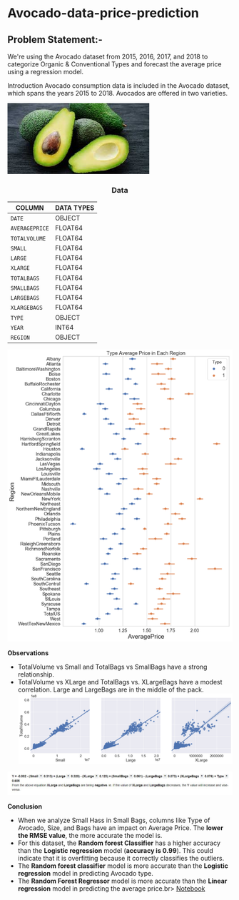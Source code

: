 # Avocado-data-price-prediction

## Problem Statement:-
We're using the Avocado dataset from 2015, 2016, 2017, and 2018 to categorize Organic & Conventional Types and forecast the average price using a regression model.

Introduction
Avocado consumption data is included in the Avocado dataset, which spans the years 2015 to 2018. Avocados are offered in two varieties.


![avocado.jpg](image/avocado.jpg)


### <center>Data
| COLUMN | DATA TYPES |
| --- | --- |
| `DATE`            |   OBJECT |
| `AVERAGEPRICE`    |   FLOAT64 | 
| `TOTALVOLUME`     |   FLOAT64 |
| `SMALL`           |   FLOAT64 |
| `LARGE`           |   FLOAT64 |
| `XLARGE`          |   FLOAT64 |
| `TOTALBAGS`       |   FLOAT64 |
| `SMALLBAGS`       |   FLOAT64 |
| `LARGEBAGS`       |   FLOAT64 |
| `XLARGEBAGS`      |   FLOAT64 |
| `TYPE`            |   OBJECT |
| `YEAR`            |   INT64 |
| `REGION`	         |   OBJECT |

![Averageprice1.png](image/Averageprice1.png)

<b>Observations</b><br>
* TotalVolume vs Small and TotalBags vs SmallBags have a strong relationship. 
* TotalVolume vs XLarge and TotalBags vs. XLargeBags have a modest correlation. Large and LargeBags are in the middle of the pack.
![3.png](image/3.png)

![7.JPG](image/7.JPG)

<b>Conclusion</b><br>
* When we analyze Small Hass in Small Bags, columns like Type of Avocado, Size, and Bags have an impact on Average Price. The __lower the RMSE value__, the more accurate the model is.
* For this dataset, the __Random forest Classifier__ has a higher accuracy than the __Logistic regression__ model (__accuracy is 0.99__). This could indicate that it is overfitting because it correctly classifies the outliers.
* The __Random forest classifier__ model is more accurate than the __Logistic regression__ model in predicting Avocado type.
* The __Random Forest Regressor__ model is more accurate than the __Linear regression__ model in predicting the average price.br>
[Notebook](AvocadoDataset.ipynb)

